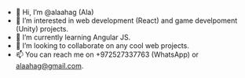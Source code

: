- 👋 Hi, I’m @alaahag (Ala)
- 👀 I’m interested in web development (React) and game develpoment (Unity) projects.
- 🌱 I’m currently learning Angular JS.
- 💞️ I’m looking to collaborate on any cool web projects.
- 📫 You can reach me on +972527337763 (WhatsApp) or alaahag@gmail.com.

